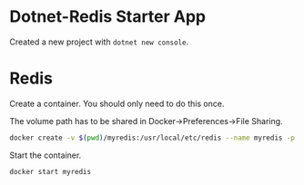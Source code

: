 # Dotnet-Redis Starter App

Created a new project with `dotnet new console`.

# Redis

Create a container. You should only need to do this once.

The volume path has to be shared in Docker->Preferences->File Sharing.

```bash
docker create -v $(pwd)/myredis:/usr/local/etc/redis --name myredis -p 6379:6379 redis redis-server /usr/local/etc/redis
```

Start the container.

```bash
docker start myredis
```